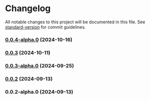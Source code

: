 # Changelog

All notable changes to this project will be documented in this file. See [standard-version](https://github.com/conventional-changelog/standard-version) for commit guidelines.

### [0.0.4-alpha.0](https://github.com/acrool/acrool-react-skeleton/compare/v0.0.3...v0.0.4-alpha.0) (2024-10-16)

### [0.0.3](https://github.com/acrool/acrool-react-skeleton/compare/v0.0.3-alpha.0...v0.0.3) (2024-10-11)

### [0.0.3-alpha.0](https://github.com/acrool/acrool-react-skeleton/compare/v0.0.2...v0.0.3-alpha.0) (2024-09-25)

### [0.0.2](https://github.com/acrool/acrool-react-skeleton/compare/v0.0.2-alpha.0...v0.0.2) (2024-09-13)

### 0.0.2-alpha.0 (2024-09-13)
